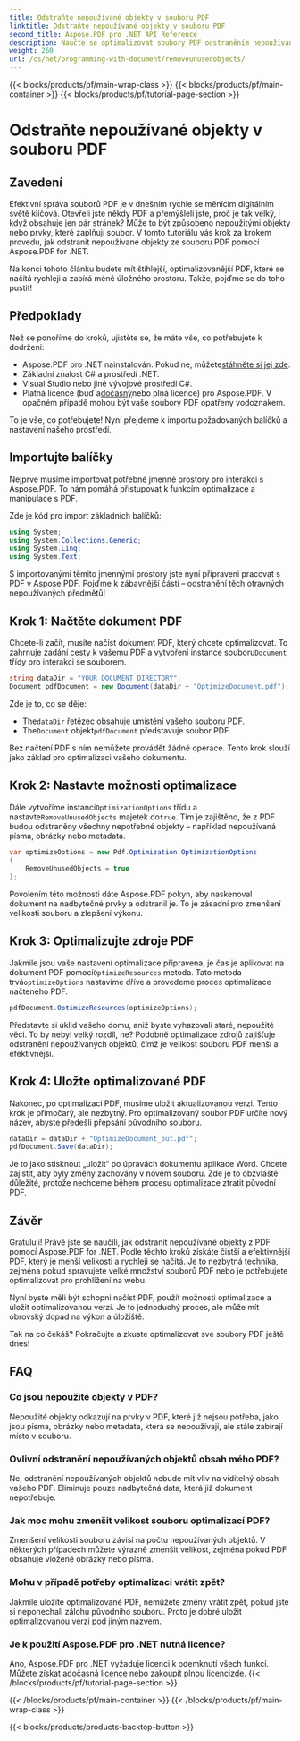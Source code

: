 ```yaml
---
title: Odstraňte nepoužívané objekty v souboru PDF
linktitle: Odstraňte nepoužívané objekty v souboru PDF
second_title: Aspose.PDF pro .NET API Reference
description: Naučte se optimalizovat soubory PDF odstraněním nepoužívaných objektů pomocí Aspose.PDF for .NET. Podrobný průvodce zmenšením velikosti souboru a zlepšením výkonu.
weight: 260
url: /cs/net/programming-with-document/removeunusedobjects/
---
```


{{< blocks/products/pf/main-wrap-class >}}
{{< blocks/products/pf/main-container >}}
{{< blocks/products/pf/tutorial-page-section >}}

# Odstraňte nepoužívané objekty v souboru PDF

## Zavedení

Efektivní správa souborů PDF je v dnešním rychle se měnícím digitálním světě klíčová. Otevřeli jste někdy PDF a přemýšleli jste, proč je tak velký, i když obsahuje jen pár stránek? Může to být způsobeno nepoužitými objekty nebo prvky, které zaplňují soubor. V tomto tutoriálu vás krok za krokem provedu, jak odstranit nepoužívané objekty ze souboru PDF pomocí Aspose.PDF for .NET. 

Na konci tohoto článku budete mít štíhlejší, optimalizovanější PDF, které se načítá rychleji a zabírá méně úložného prostoru. Takže, pojďme se do toho pustit!

## Předpoklady

Než se ponoříme do kroků, ujistěte se, že máte vše, co potřebujete k dodržení:

-  Aspose.PDF pro .NET nainstalován. Pokud ne, můžete[stáhněte si jej zde](https://releases.aspose.com/pdf/net/).
- Základní znalost C# a prostředí .NET.
- Visual Studio nebo jiné vývojové prostředí C#.
-  Platná licence (buď a[dočasný](https://purchase.aspose.com/temporary-license/)nebo plná licence) pro Aspose.PDF. V opačném případě mohou být vaše soubory PDF opatřeny vodoznakem.
  
To je vše, co potřebujete! Nyní přejdeme k importu požadovaných balíčků a nastavení našeho prostředí.

## Importujte balíčky

Nejprve musíme importovat potřebné jmenné prostory pro interakci s Aspose.PDF. To nám pomáhá přistupovat k funkcím optimalizace a manipulace s PDF.

Zde je kód pro import základních balíčků:

```csharp
using System;
using System.Collections.Generic;
using System.Linq;
using System.Text;
```

S importovanými těmito jmennými prostory jste nyní připraveni pracovat s PDF v Aspose.PDF. Pojďme k zábavnější části – odstranění těch otravných nepoužívaných předmětů!

## Krok 1: Načtěte dokument PDF

 Chcete-li začít, musíte načíst dokument PDF, který chcete optimalizovat. To zahrnuje zadání cesty k vašemu PDF a vytvoření instance souboru`Document` třídy pro interakci se souborem.

```csharp
string dataDir = "YOUR DOCUMENT DIRECTORY";
Document pdfDocument = new Document(dataDir + "OptimizeDocument.pdf");
```

Zde je to, co se děje:
-  The`dataDir` řetězec obsahuje umístění vašeho souboru PDF.
-  The`Document` objekt`pdfDocument` představuje soubor PDF.

Bez načtení PDF s ním nemůžete provádět žádné operace. Tento krok slouží jako základ pro optimalizaci vašeho dokumentu.

## Krok 2: Nastavte možnosti optimalizace

 Dále vytvoříme instanci`OptimizationOptions` třídu a nastavte`RemoveUnusedObjects` majetek do`true`. Tím je zajištěno, že z PDF budou odstraněny všechny nepotřebné objekty – například nepoužívaná písma, obrázky nebo metadata.

```csharp
var optimizeOptions = new Pdf.Optimization.OptimizationOptions
{
    RemoveUnusedObjects = true
};
```

Povolením této možnosti dáte Aspose.PDF pokyn, aby naskenoval dokument na nadbytečné prvky a odstranil je. To je zásadní pro zmenšení velikosti souboru a zlepšení výkonu.

## Krok 3: Optimalizujte zdroje PDF

 Jakmile jsou vaše nastavení optimalizace připravena, je čas je aplikovat na dokument PDF pomocí`OptimizeResources` metoda. Tato metoda trvá`optimizeOptions` nastavíme dříve a provedeme proces optimalizace načteného PDF.

```csharp
pdfDocument.OptimizeResources(optimizeOptions);
```

Představte si úklid vašeho domu, aniž byste vyhazovali staré, nepoužité věci. To by nebyl velký rozdíl, ne? Podobně optimalizace zdrojů zajišťuje odstranění nepoužívaných objektů, čímž je velikost souboru PDF menší a efektivnější.

## Krok 4: Uložte optimalizované PDF

Nakonec, po optimalizaci PDF, musíme uložit aktualizovanou verzi. Tento krok je přímočarý, ale nezbytný. Pro optimalizovaný soubor PDF určíte nový název, abyste předešli přepsání původního souboru.

```csharp
dataDir = dataDir + "OptimizeDocument_out.pdf";
pdfDocument.Save(dataDir);
```

Je to jako stisknout „uložit“ po úpravách dokumentu aplikace Word. Chcete zajistit, aby byly změny zachovány v novém souboru. Zde je to obzvláště důležité, protože nechceme během procesu optimalizace ztratit původní PDF.

## Závěr

Gratuluji! Právě jste se naučili, jak odstranit nepoužívané objekty z PDF pomocí Aspose.PDF for .NET. Podle těchto kroků získáte čistší a efektivnější PDF, který je menší velikosti a rychleji se načítá. Je to nezbytná technika, zejména pokud spravujete velké množství souborů PDF nebo je potřebujete optimalizovat pro prohlížení na webu.

Nyní byste měli být schopni načíst PDF, použít možnosti optimalizace a uložit optimalizovanou verzi. Je to jednoduchý proces, ale může mít obrovský dopad na výkon a úložiště.

Tak na co čekáš? Pokračujte a zkuste optimalizovat své soubory PDF ještě dnes!

## FAQ

### Co jsou nepoužité objekty v PDF?
Nepoužité objekty odkazují na prvky v PDF, které již nejsou potřeba, jako jsou písma, obrázky nebo metadata, která se nepoužívají, ale stále zabírají místo v souboru.

### Ovlivní odstranění nepoužívaných objektů obsah mého PDF?
Ne, odstranění nepoužívaných objektů nebude mít vliv na viditelný obsah vašeho PDF. Eliminuje pouze nadbytečná data, která již dokument nepotřebuje.

### Jak moc mohu zmenšit velikost souboru optimalizací PDF?
Zmenšení velikosti souboru závisí na počtu nepoužívaných objektů. V některých případech můžete výrazně zmenšit velikost, zejména pokud PDF obsahuje vložené obrázky nebo písma.

### Mohu v případě potřeby optimalizaci vrátit zpět?
Jakmile uložíte optimalizované PDF, nemůžete změny vrátit zpět, pokud jste si neponechali zálohu původního souboru. Proto je dobré uložit optimalizovanou verzi pod jiným názvem.

### Je k použití Aspose.PDF pro .NET nutná licence?
 Ano, Aspose.PDF pro .NET vyžaduje licenci k odemknutí všech funkcí. Můžete získat a[dočasná licence](https://purchase.aspose.com/temporary-license/) nebo zakoupit plnou licenci[zde](https://purchase.aspose.com/buy).
{{< /blocks/products/pf/tutorial-page-section >}}

{{< /blocks/products/pf/main-container >}}
{{< /blocks/products/pf/main-wrap-class >}}

{{< blocks/products/products-backtop-button >}}
